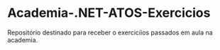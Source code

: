 # Academia-.NET-ATOS-Exercicios
Repositório destinado para receber o exercicíios passados em aula na academia.
